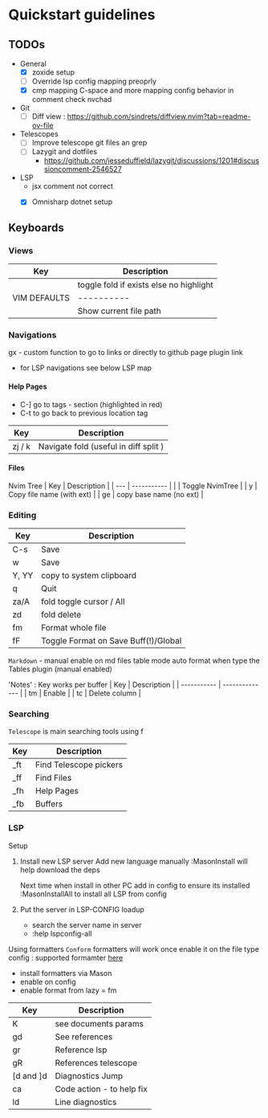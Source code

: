 # Quickstart guidelines

## TODOs
- General
    - [x] zoxide setup 
    - [ ] Override lsp config mapping preoprly
    - [x] cmp mapping C-space and more mapping config behavior <TAB> in comment check nvchad
- Git 
    - [ ] Diff view : https://github.com/sindrets/diffview.nvim?tab=readme-ov-file
- Telescopes 
    - [ ] Improve telescope git files an grep
    - [ ] Lazygit and dotfiles 
        - https://github.com/jesseduffield/lazygit/discussions/1201#discussioncomment-2546527 
-  LSP
    - jsx comment not correct 
    - [x] Omnisharp dotnet setup 




## Keyboards

### Views

| Key          | Description                             |
| ----------   | ----------                              |
| <esc>        | toggle fold if exists else no highlight |
| VIM DEFAULTS | ----------                              |
| <C-g>        | Show current file path                  |
 
### Navigations

gx - custom function to go to links or directly to github page plugin link

- for LSP navigations see below LSP map


#### Help Pages
- C-] go to tags - section (highlighted in red) 
- C-t to go back to previous location tag

| Key        | Description                           |
| ---------- | ----------                            |
| zj / k     | Navigate fold (useful in diff split ) |



#### Files 

Nvim Tree 
| Key   | Description               |
| ---   | -----------               |
| <C-n> | Toggle NvimTree           |
| y     | Copy file name (with ext) | 
| ge    | copy base name (no ext)   |



### Editing 


| Key         | Description                          |
| ----------  | ----------                           |
| C-s         | Save                                 |
| <ll> w      | Save                                 |
| Y, YY       | copy to system clipboard             |
| <ll> q      | Quit                                 |
| za/A        | fold toggle cursor / All             |
| zd          | fold delete                          |
| <leader> fm | Format whole file                    |
| <leader> fF | Toggle Format on Save Buff(!)/Global |


`Markdown` - manual enable on md files table mode auto format when type the  
Tables plugin  (manual enabled)

'Notes' : Key works per buffer
| Key         | Description    |
| ----------- | -------------- |
| <leader> tm | Enable         |
| <leader> tc | Delete column  |


### Searching

`Telescope` is main searching tools using <leader>f

| Key            | Description            |
| -------------- | -----------            |
| _ft            | Find Telescope pickers |
| _ff            | Find Files             |
| _fh            | Help Pages             |
| _fb            | Buffers                |


### LSP

Setup 



1. Install new LSP server
    Add new language manually 
        :MasonInstall will help download the deps 

    Next time when install in other PC add in config to ensure its installed 
        :MasonInstallAll to install all LSP from config 

2. Put the server in LSP-CONFIG loadup
    - search the server name in server
    - :help lspconfig-all

Using formatters 
`Conform` formatters will work once enable it on the file type config : supported formamter [here](https://github.com/stevearc/conform.nvim?tab=readme-ov-file#formatters)
- install formatters via Mason
- enable on config
- enable format from lazy  = <leader>fm 

| Key            | Description               |
| -------------- | -----------               |
| K              | see documents params      |
| gd             | See references            |
| gr             | Reference lsp             |
| gR             | References telescope      |
| [d and ]d      | Diagnostics Jump          |
| <leader>ca     | Code action - to help fix |
| <leader>ld     | Line diagnostics          |



